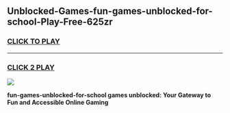 
## Unblocked-Games-fun-games-unblocked-for-school-Play-Free-625zr
<h3>
<a href="https://premium76.site?title=fun-games-unblocked-for-school&ref=23A">CLICK TO PLAY</a></h3>
<hr>

<h3>
<a href="https://premium76.site?title=fun-games-unblocked-for-school&ref=23A">CLICK 2 PLAY</a>
  
</h3>

<a href="https://premium76.site?title=fun-games-unblocked-for-school&ref=23A"><img src="https://clearcache.store/games.png"></a>


**fun-games-unblocked-for-school games unblocked: Your Gateway to Fun and Accessible Online Gaming**
